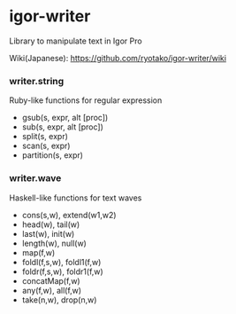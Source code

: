 # igor-writer
Library to manipulate text in Igor Pro

Wiki(Japanese): https://github.com/ryotako/igor-writer/wiki

### writer.string
Ruby-like functions for regular expression 
 - gsub(s, expr, alt [proc])
 - sub(s, expr, alt [proc])
 - split(s, expr)
 - scan(s, expr)
 - partition(s, expr)

### writer.wave
Haskell-like functions for text waves
 - cons(s,w), extend(w1,w2)
 - head(w), tail(w)
 - last(w), init(w)
 - length(w), null(w)
 - map(f,w)
 - foldl(f,s,w), foldl1(f,w)
 - foldr(f,s,w), foldr1(f,w)
 - concatMap(f,w)
 - any(f,w), all(f,w)
 - take(n,w), drop(n,w)

 
